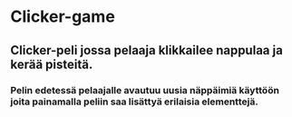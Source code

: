 # Clicker-game
## Clicker-peli jossa pelaaja klikkailee nappulaa ja kerää pisteitä.
### Pelin edetessä pelaajalle avautuu uusia näppäimiä käyttöön joita painamalla peliin saa lisättyä erilaisia elementtejä.
